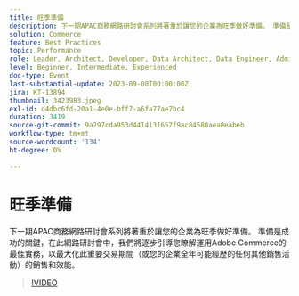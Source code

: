 ```yaml
---
title: 旺季準備
description: 下一期APAC商務網路研討會系列將著重於讓您的企業為旺季做好準備。 準備是成功的關鍵，在此網路研討會中，我們將逐步引導您瞭解運用Adobe Commerce的最佳實務，以最大化此重要交易期間（或您的企業全年可能經歷的任何其他銷售活動）的銷售和效能。
solution: Commerce
feature: Best Practices
topic: Performance
role: Leader, Architect, Developer, Data Architect, Data Engineer, Admin, User
level: Beginner, Intermediate, Experienced
doc-type: Event
last-substantial-update: 2023-09-08T00:00:00Z
jira: KT-13894
thumbnail: 3423983.jpeg
exl-id: d4dbc6fd-20a1-4e0e-bff7-a6fa77ae7bc4
duration: 3419
source-git-commit: 9a297cda953d4414131657f9ac84580aea0eabeb
workflow-type: tm+mt
source-wordcount: '134'
ht-degree: 0%

---
```


# 旺季準備

下一期APAC商務網路研討會系列將著重於讓您的企業為旺季做好準備。 準備是成功的關鍵，在此網路研討會中，我們將逐步引導您瞭解運用Adobe Commerce的最佳實務，以最大化此重要交易期間（或您的企業全年可能經歷的任何其他銷售活動）的銷售和效能。

>[!VIDEO](https://video.tv.adobe.com/v/3423983/?learn=on)

